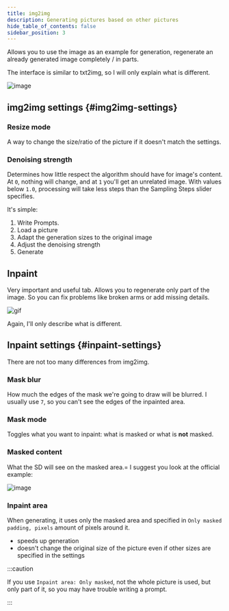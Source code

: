 ```yaml
---
title: img2img
description: Generating pictures based on other pictures
hide_table_of_contents: false
sidebar_position: 3
---
```

Allows you to use the image as an example for generation, regenerate an already generated image completely / in parts.

The interface is similar to txt2img, so I will only explain what is different.

![image](https://i.imgur.com/3kAm18L.png)

## img2img settings {#img2img-settings}

### Resize mode

A way to change the size/ratio of the picture if it doesn't match the settings.

### Denoising strength

Determines how little respect the algorithm should have for image's content. At `0`, nothing will change, and at `1` you'll get an unrelated image. With values below `1.0`, processing will take less steps than the Sampling Steps slider specifies.


It's simple:
1. Write Prompts.
2. Load a picture
3. Adapt the generation sizes to the original image
4. Adjust the denoising strength
5. Generate

## Inpaint 

Very important and useful tab. Allows you to regenerate only part of the image. 
So you can fix problems like broken arms or add missing details.

![gif](https://i.imgur.com/QhwAXWx.gif)

Again, I'll only describe what is different.

## Inpaint settings {#inpaint-settings}

There are not too many differences from img2img.

### Mask blur

How much the edges of the mask we're going to draw will be blurred. I usually use `7`, so you can't see the edges of the inpainted area.

### Mask mode

Toggles what you want to inpaint: what is masked or what is **not** masked.

### Masked content

What the SD will see on the masked area.= I suggest you look at the official example:

![image](https://i.imgur.com/M7cz0kc.png)

### Inpaint area

When generating, it uses only the masked area and specified in `Only masked padding, pixels` amount of pixels around it.
* speeds up generation
* doesn't change the original size of the picture even if other sizes are specified in the settings

:::caution

If you use `Inpaint area: Only masked`, not the whole picture is used, but only part of it, so you may have trouble writing a prompt.

:::